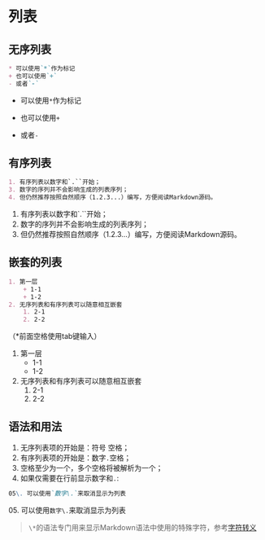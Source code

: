 列表
====

无序列表
----

```markdown
* 可以使用`*`作为标记
+ 也可以使用`+`
- 或者`-`
```
* 可以使用`*`作为标记
+ 也可以使用`+`
- 或者`-`

有序列表
----

```markdown
1. 有序列表以数字和`.``开始；
3. 数字的序列并不会影响生成的列表序列；
4. 但仍然推荐按照自然顺序（1.2.3...）编写，方便阅读Markdown源码。
```

1. 有序列表以数字和`.``开始；
3. 数字的序列并不会影响生成的列表序列；
4. 但仍然推荐按照自然顺序（1.2.3...）编写，方便阅读Markdown源码。

嵌套的列表
----

```markdown
1. 第一层
    + 1-1
    + 1-2
2. 无序列表和有序列表可以随意相互嵌套
    1. 2-1
    2. 2-2
```

（*前面空格使用tab键输入）

1. 第一层
   + 1-1
   + 1-2
2. 无序列表和有序列表可以随意相互嵌套
   1. 2-1
   2. 2-2

语法和用法
----

1. 无序列表项的开始是：符号 空格；
2. 有序列表项的开始是：数字`.`空格；
3. 空格至少为一个，多个空格将被解析为一个；
4. 如果仅需要在行前显示数字和`.`:

```markdown
05\. 可以使用`数字\.`来取消显示为列表
```

05\. 可以使用`数字\.`来取消显示为列表

>`\*`的语法专门用来显示Markdown语法中使用的特殊字符，参考[字符转义](sec10.html)
